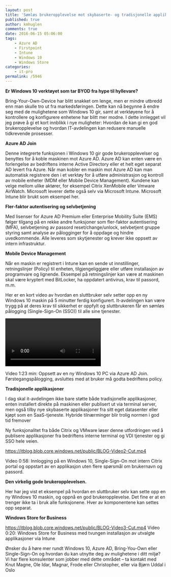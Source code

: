 ```yaml
---
layout: post
title: 'Sømløs brukeropplevelse mot skybaserte- og tradisjonelle applikasjoner?'
published: true
author: kmhuglen
comments: true
date: 2016-06-15 05:06:00
tags:
    - Azure AD
    - Firstpoint
    - Intune
    - Windows 10
    - Windows Store
categories:
    - it-pro
permalink: /5946
---
```

**Er Windows 10 verktøyet som tar BYOD fra hype til hyllevare?**

Bring-Your-Own-Device har blitt snakket om lenge, men er mindre utbredd enn man skulle tro ut fra markedsføringen. Dette kan nå begynne å endre seg med de mulighetene som Windows 10 gir, samt at verktøyene for å kontrollere og konfigurere enhetene har blitt mer modne. I dette innlegget vil jeg prøve å gi et kort innblikk i nye muligheter: Hvordan de kan gi en god brukeropplevelse og hvordan IT-avdelingen kan redusere manuelle tidkrevende prosesser.

**Azure AD Join**
  
Denne integrerte funksjonen i Windows 10 gir gode brukeropplevelser og benyttes for å koble maskinen mot Azure AD. Azure AD kan enten være en forlengelse av bedriftens interne Active Directory eller et helt eget separat AD levert fra Azure. Når man kobler en maskin mot Azure AD kan man automatisk registrere den i et verktøy for å utføre administrasjon og kontroll av mobile enheter (MDM eller Mobile Device Management). Kundene kan velge mellom ulike aktører, for eksempel Citrix XenMobile eller Vmware AirWatch. Microsoft leverer dette også selv via Microsoft Intune. Microsoft Intune blir brukt som eksempel her.

**Fler-faktor autentisering og selvbetjening**
  
Med lisenser for Azure AD Premium eller Enterprise Mobility Suite (EMS) følger tilgang på en rekke andre funksjoner som fler-faktor autentisering (MFA), selvbetjening av passord reset/change/unlock, selvbetjent gruppe styring samt analyse av pålogginger for å oppdage og hindre uvedkommende. Alle leveres som skytjenester og krever ikke oppsett av intern infrastruktur.

**Mobile Device Management**
  
Når en maskin er registrert i Intune kan en sende ut innstillinger, retningslinjer (Policy) til enheten, tilgjengeliggjøre eller utføre installasjon av programvare og lignende. Eksempel på retningslinjer kan være at maskinen skal være kryptert med BitLocker, ha oppdatert antivirus, krav til passord, m.m.

Her er en kort video av hvordan en sluttbruker selv setter opp en ny Windows 10 maskin på 5 minutter ferdig konfigurert. It-avdelingen kan være trygg på at deres krav til sikkerhet er oppfylt og sluttbrukeren får en sømløs pålogging (Single-Sign-On (SSO)) til alle sine tjenester.

![My helpful screenshot](/videos/2016-06-15-somlos-brukeropplevelse-mot-skybaserte--og-tradisjonelle-applikasjoner.Video1.mp4)
  
Video 1:23 min: Oppsett av en ny Windows 10 PC via Azure AD Join. Førstegangspålogging, avsluttes med at bruker må godta bedriftens policy.

**Tradisjonelle applikasjoner**
  
I dag skal it-avdelingen ikke bare støtte både tradisjonelle applikasjoner, enten installert direkte på maskinen eller publisert ut via terminal server, men også tilby nye skybaserte applikasjoner fra sitt eget datasenter eller kjøpt som en SaaS-tjeneste. Hybride tilnærminger blir trolig normen i god tid fremover

Ny funksjonalitet fra både Citrix og VMware løser denne utfordringen ved å publisere applikasjoner fra bedriftens interne terminal og VDI tjenester og gi SSO hele veien.


  https://itblog.blob.core.windows.net/public/BLOG-Video2-Cut.mp4



  
Video 0:58: Innlogging på en Windows 10, Single-Sign-On mot intern Citrix portal og oppstart av en applikasjon uten flere spørsmål om brukernavn og passord.

**Den virkelig gode brukeropplevelsen.**

Her har jeg vist et eksempel på hvordan en sluttbruker selv kan sette opp en ny Windows 10 maskin, og oppnå en god brukeropplevelse. Det fine er at en trenger ikke ta i bruk alle funksjonene. Hver av komponentene kan settes opp separat. 

**Windows Store for Business**
  



  https://itblog.blob.core.windows.net/public/BLOG-Video3-Cut.mp4
 Video 0:20: Windows Store for Business med tvungen installasjon av utvalgte applikasjoner via Intune

Ønsker du å høre mer rundt Windows 10, Azure AD, Bring-You-Own eller Single-Sign-On og hvordan du kan utnytte deg av mulighetene i ditt miljø? Vi har flere konsulenter som jobber med dette området &#8211; ta kontakt med Knut Magne, Ole Idar, Magnar, Frode eller Christopher, eller via Bjørn Uddal i Oslo